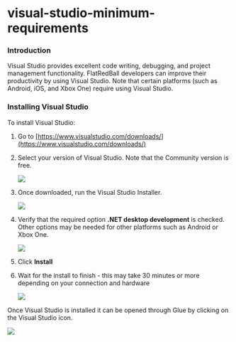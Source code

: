 # visual-studio-minimum-requirements

### Introduction

Visual Studio provides excellent code writing, debugging, and project management functionality. FlatRedBall developers can improve their productivity by using Visual Studio. Note that certain platforms (such as Android, iOS, and Xbox One) require using Visual Studio.

### Installing Visual Studio

To install Visual Studio:

1. Go to [https://www.visualstudio.com/downloads/](https://www.visualstudio.com/downloads/)
2.  Select your version of Visual Studio. Note that the Community version is free.

    ![](../media/2018-02-img\_5a9702cc0bd43.png)
3.  Once downloaded, run the Visual Studio Installer.

    ![](../media/2018-02-img\_5a9703095be7b.png)
4.  Verify that the required  option **.NET desktop development** is checked. Other options may be needed for other platforms such as Android or Xbox One.

    ![](../media/2018-02-img\_5a9703e9ca9a6.png)
5. Click **Install**
6.  Wait for the install to finish - this may take 30 minutes or more depending on your connection and hardware

    ![](../media/2018-02-img\_5a970428ac02d.png)

Once Visual Studio is installed it can be opened through Glue by clicking on the Visual Studio icon.

![](../media/2018-02-img\_5a971078736ad.png)
